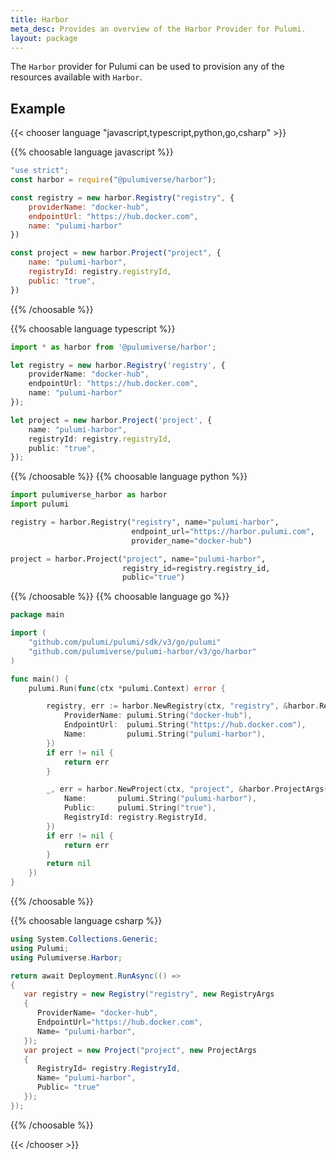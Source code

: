 ```yaml
---
title: Harbor
meta_desc: Provides an overview of the Harbor Provider for Pulumi.
layout: package
---
```


The `Harbor` provider for Pulumi can be used to provision any of the resources available with `Harbor`.

## Example

{{< chooser language "javascript,typescript,python,go,csharp" >}}

{{% choosable language javascript %}}

```javascript
"use strict";
const harbor = require("@pulumiverse/harbor");

const registry = new harbor.Registry("registry", {
    providerName: "docker-hub",
    endpointUrl: "https://hub.docker.com",
    name: "pulumi-harbor"
})

const project = new harbor.Project("project", {
    name: "pulumi-harbor",
    registryId: registry.registryId,
    public: "true",
})
```

{{% /choosable %}}

{{% choosable language typescript %}}

```typescript
import * as harbor from '@pulumiverse/harbor';

let registry = new harbor.Registry('registry', {
    providerName: "docker-hub",
    endpointUrl: "https://hub.docker.com",
    name: "pulumi-harbor"
});

let project = new harbor.Project('project', {
    name: "pulumi-harbor",
    registryId: registry.registryId,
    public: "true",
});
```

{{% /choosable %}}
{{% choosable language python %}}

```python
import pulumiverse_harbor as harbor
import pulumi

registry = harbor.Registry("registry", name="pulumi-harbor",
                           endpoint_url="https://harbor.pulumi.com",
                           provider_name="docker-hub")

project = harbor.Project("project", name="pulumi-harbor",
                         registry_id=registry.registry_id,
                         public="true")
```

{{% /choosable %}}
{{% choosable language go %}}

```go
package main

import (
	"github.com/pulumi/pulumi/sdk/v3/go/pulumi"
	"github.com/pulumiverse/pulumi-harbor/v3/go/harbor"
)

func main() {
	pulumi.Run(func(ctx *pulumi.Context) error {

		registry, err := harbor.NewRegistry(ctx, "registry", &harbor.RegistryArgs{
			ProviderName: pulumi.String("docker-hub"),
			EndpointUrl:  pulumi.String("https://hub.docker.com"),
			Name:         pulumi.String("pulumi-harbor"),
		})
		if err != nil {
			return err
		}

		_, err = harbor.NewProject(ctx, "project", &harbor.ProjectArgs{
			Name:       pulumi.String("pulumi-harbor"),
			Public:     pulumi.String("true"),
			RegistryId: registry.RegistryId,
		})
		if err != nil {
			return err
		}
		return nil
	})
}
```

{{% /choosable %}}

{{% choosable language csharp %}}

```csharp
using System.Collections.Generic;
using Pulumi;
using Pulumiverse.Harbor;

return await Deployment.RunAsync(() =>
{
   var registry = new Registry("registry", new RegistryArgs
   {
      ProviderName= "docker-hub",
      EndpointUrl="https://hub.docker.com",
      Name= "pulumi-harbor",
   });
   var project = new Project("project", new ProjectArgs
   {
      RegistryId= registry.RegistryId,
      Name= "pulumi-harbor",
      Public= "true" 
   });
});
```

{{% /choosable %}}

{{< /chooser >}}
